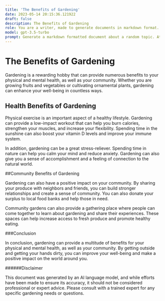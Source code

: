 ```yaml
---
title: 'The Benefits of Gardening'
date: 2023-05-14 20:15:36.121922
draft: false
description: The Benefits of Gardening
role: You are a writer, made to generate documents in markdown format. It is very important that all of the documents you generate are in valid markdown format.
model: gpt-3.5-turbo
prompt: Generate a markdown formatted document about a random topic. At the bottom, include a disclaimer explaining that the document was generated by you. The first line of the document should be the title. Make sure that the entire document is in proper markdown format, using a mix of various tags to make the document visually appealing.
---
```


# The Benefits of Gardening

Gardening is a rewarding hobby that can provide numerous benefits to your physical and mental health, as well as your community. Whether you are growing fruits and vegetables or cultivating ornamental plants, gardening can enhance your well-being in countless ways.

## Health Benefits of Gardening

Physical exercise is an important aspect of a healthy lifestyle. Gardening can provide a low-impact workout that can help you burn calories, strengthen your muscles, and increase your flexibility. Spending time in the sunshine can also boost your vitamin D levels and improve your immune system.

In addition, gardening can be a great stress-reliever. Spending time in nature can help you calm your mind and reduce anxiety. Gardening can also give you a sense of accomplishment and a feeling of connection to the natural world.

##Community Benefits of Gardening

Gardening can also have a positive impact on your community. By sharing your produce with neighbors and friends, you can build stronger relationships and create a sense of community. You can also donate your surplus to local food banks and help those in need.

Community gardens can also provide a gathering place where people can come together to learn about gardening and share their experiences. These spaces can help increase access to fresh produce and promote healthy eating.

###Conclusion

In conclusion, gardening can provide a multitude of benefits for your physical and mental health, as well as your community. By getting outside and getting your hands dirty, you can improve your well-being and make a positive impact on the world around you.

######Disclaimer

This document was generated by an AI language model, and while efforts have been made to ensure its accuracy, it should not be considered professional or expert advice. Please consult with a trained expert for any specific gardening needs or questions.